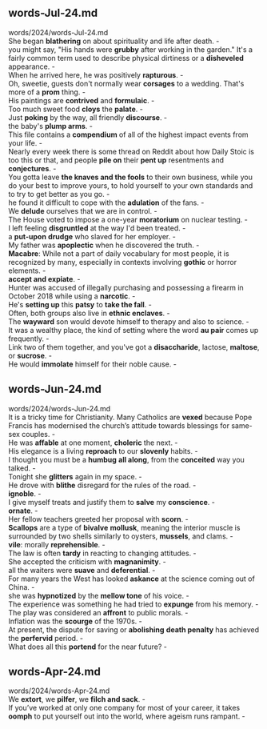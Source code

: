 ## words-Jul-24.md ##  
words/2024/words-Jul-24.md  
She began **blathering** on about spirituality and life after death. -  
you might say, "His hands were **grubby** after working in the garden." It's a fairly common term used to describe physical dirtiness or a **disheveled** appearance. -  
When he arrived here, he was positively **rapturous**. -  
Oh, sweetie, guests don't normally wear **corsages** to a wedding. That's more of a **prom** thing. -  
His paintings are **contrived** and **formulaic**. -  
Too much sweet food **cloys** the **palate**. -  
Just **poking** by the way, all friendly **discourse**. -  
the baby's **plump arms**. -  
This file contains a **compendium** of all of the highest impact events from your life. -  
Nearly every week there is some thread on Reddit about how Daily Stoic is too this or that, and people **pile on** their **pent up** resentments and **conjectures**. -  
You gotta leave **the knaves and the fools** to their own business, while you do your best to improve yours, to hold yourself to your own standards and to try to get better as you go. -  
he found it difficult to cope with the **adulation** of the fans. -  
We **delude** ourselves that we are in control. -  
The House voted to impose a one-year **moratorium** on nuclear testing. -  
I left feeling **disgruntled** at the way I'd been treated. -  
a **put-upon** **drudge** who slaved for her employer. -  
My father was **apoplectic** when he discovered the truth. -  
**Macabre**: While not a part of daily vocabulary for most people, it is recognized by many, especially in contexts involving **gothic** or horror elements. -  
**accept and expiate**. -  
Hunter was accused of illegally purchasing and possessing a firearm in October 2018 while using a **narcotic**. -  
He's **setting up** this **patsy** to **take the fall**. -  
Often, both groups also live in **ethnic enclaves**. -  
The **wayward** son would devote himself to therapy and also to science. -  
It was a wealthy place, the kind of setting where the word **au pair** comes up frequently. -  
Link two of them together, and you've got a **disaccharide**, lactose, **maltose**, or **sucrose**. -  
He would **immolate** himself for their noble cause. -  

## words-Jun-24.md ##  
words/2024/words-Jun-24.md  
It is a tricky time for Christianity. Many Catholics are **vexed** because Pope Francis has modernised the church’s attitude towards blessings for same-sex couples. -  
He was **affable** at one moment, **choleric** the next. -  
His elegance is a living **reproach** to our **slovenly** habits. -  
I thought you must be a **humbug** **all along**, from the **conceited** way you talked. -  
Tonight she **glitters** again in my space. -  
He drove with **blithe** disregard for the rules of the road. -  
**ignoble**. -  
I give myself treats and justify them to **salve** my **conscience**. -  
**ornate**. -  
Her fellow teachers greeted her proposal with **scorn**. -  
**Scallops** are a type of **bivalve** **mollusk**, meaning the interior muscle is surrounded by two shells similarly to oysters, **mussels**, and clams. -  
**vile**: morally **reprehensible**. -  
The law is often **tardy** in reacting to changing attitudes. -  
She accepted the criticism with **magnanimity**. -  
all the waiters were **suave** and **deferential**. -  
For many years the West has looked **askance** at the science coming out of China. -  
she was **hypnotized** by the **mellow tone** of his voice. -  
The experience was something he had tried to **expunge** from his memory. -  
The play was considered an **affront** to public morals.  -  
Inflation was the **scourge** of the 1970s. -  
At present, the dispute for saving or **abolishing** **death penalty** has achieved the **perfervid** period. -  
What does all this **portend** for the near future?  -  

## words-Apr-24.md ##  
words/2024/words-Apr-24.md  
We **extort**, we **pilfer**, we **filch and sack**. -  
If you’ve worked at only one company for most of your career, it takes **oomph** to put yourself out into the world, where ageism runs rampant. -  
